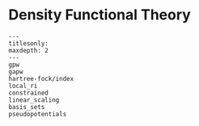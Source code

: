 # Density Functional Theory

```{toctree}
---
titlesonly:
maxdepth: 2
---
gpw
gapw
hartree-fock/index
local_ri
constrained
linear_scaling
basis_sets
pseudopotentials
```
